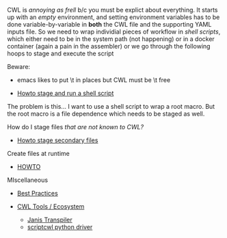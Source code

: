CWL is *annoying as frell* b/c you must be explict about everything.  It starts up with an *empty* environment, and setting environment variables has to be done variable-by-variable in **both** the CWL file and the supporting YAML inputs file.  So we need to wrap individial pieces of workflow in *shell scripts*, which either need to be in the system path (not happening) or in a docker container (again a pain in the assembler) or we go through the following hoops to stage and execute the script 

Beware:
- emacs likes to put \\t in places but CWL must be \\t free

- [Howto stage and run a shell script](https://github.com/common-workflow-language/user_guide/issues/158)

The problem is this... I want to use a shell script to wrap a root macro.  But the root macro is a file dependence which needs to be staged as well.  

How do I stage files *that are not known to CWL?*
- [Howto stage secondary files](https://cwl.discourse.group/t/how-to-stage-secondary-files-for-basecommand/130)

Create files at runtime
- [HOWTO](https://www.commonwl.org/user_guide/14-runtime/index.html)

MIscellaneous

- [Best Practices](http://www.commonwl.org/user_guide/rec-practices/)

- [CWL Tools / Ecosystem](https://www.commonwl.org/tools/)
	- [Janis Transpiler](https://github.com/PMCC-BioinformaticsCore/janis)
	- [scriptcwl python driver](https://github.com/NLeSC/scriptcwl)